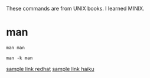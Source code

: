 These commands are from UNIX books.  I learned MINIX.

# man 
```
man man
```
```
man -k man
```

[sample link redhat](https://www.redhat.com/en)
[sample link haiku](https://www.haiku-os.org/)
